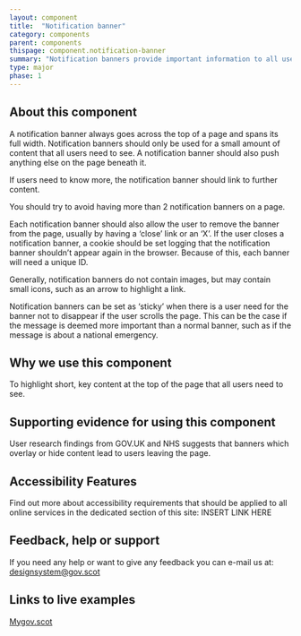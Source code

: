 ```yaml
---
layout: component
title:  "Notification banner"
category: components
parent: components
thispage: component.notification-banner
summary: "Notification banners provide important information to all users of a site"
type: major
phase: 1
---
```


## About this component
A notification banner always goes across the top of a page and spans its full width. Notification banners should only be used for a small amount of content that all users need to see. A notification banner should also push anything else on the page beneath it.  

If users need to know more, the notification banner should link to further content.  

You should try to avoid having more than 2 notification banners on a page.  

Each notification banner should also allow the user to remove the banner from the page, usually by having a ‘close’ link or an ‘X’. If the user closes a notification banner, a cookie should be set logging that the notification banner shouldn’t appear again in the browser. Because of this, each banner will need a unique ID.  

Generally, notification banners do not contain images, but may contain small icons, such as an arrow to highlight a link.  

Notification banners can be set as ‘sticky’ when there is a user need for the banner not to disappear if the user scrolls the page. This can be the case if the message is deemed more important than a normal banner, such as if the message is about a national emergency.

## Why we use this component
To highlight short, key content at the top of the page that all users need to see.  

## Supporting evidence for using this component
User research findings from GOV.UK and NHS suggests that banners which overlay or hide content lead to users leaving the page.  

## Accessibility Features
Find out more about accessibility requirements that should be applied to all online services in the dedicated section of this site: INSERT LINK HERE

## Feedback, help or support
If you need any help or want to give any feedback you can e-mail us at:
[designsystem@gov.scot](mailto:designsystem@gov.scot)

## Links to live examples
[Mygov.scot](https://www.mygov.scot)
